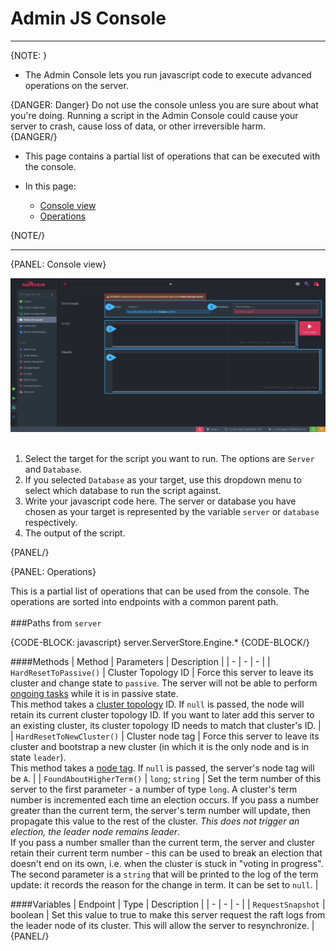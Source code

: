 ﻿# Admin JS Console

---

{NOTE: }

* The Admin Console lets you run javascript code to execute advanced operations on the server.  

{DANGER: Danger}
Do not use the console unless you are sure about what you're doing. Running a script in the Admin Console could cause your server to crash, cause loss of 
data, or other irreversible harm.  
{DANGER/}

* This page contains a partial list of operations that can be executed with the console.  

* In this page:
    * [Console view](../../../studio/server/debug/admin-js-console#console-view)
    * [Operations](../../../studio/server/debug/admin-js-console#operations)

{NOTE/}

---

{PANEL: Console view}

![](images/AdminJSConsole.png)  
<br/>
1. Select the target for the script you want to run. The options are `Server` and `Database`.  
2. If you selected `Database` as your target, use this dropdown menu to select which database to run the script against.  
3. Write your javascript code here. The server or database you have chosen as your target is represented by the variable `server` or `database` 
respectively.  
4. The output of the script.  

{PANEL/}

{PANEL: Operations}

This is a partial list of operations that can be used from the console. The operations are sorted into endpoints with a common parent path.  
<br/>
###Paths from `server`  

{CODE-BLOCK: javascript}
server.ServerStore.Engine.*
{CODE-BLOCK/}

####Methods
| Method | Parameters | Description |
| - | - | - |
| `HardResetToPassive()` | Cluster Topology ID | Force this server to leave its cluster and change state to `passive`. The server will not be able to perform [ongoing tasks](../../database/tasks/ongoing-tasks/general-info) while it is in passive state. <br/>This method takes a [cluster topology](../../../server/clustering/rachis/cluster-topology) ID. If `null` is passed, the node will retain its current cluster topology ID. If you want to later add this server to an existing cluster, its cluster topology ID needs to match that cluster's ID. |
| `HardResetToNewCluster()` | Cluster node tag | Force this server to leave its cluster and bootstrap a new cluster (in which it is the only node and is in state `leader`). <br/>This method takes a [node tag](../../../glossary/node-tag). If `null` is passed, the server's node tag will be `A`. |
| `FoundAboutHigherTerm()` | `long`; `string` | Set the term number of this server to the first parameter - a number of type `long`. A cluster's term number is incremented each time an election occurs. If you pass a number greater than the current term, the server's term number will update, then propagate this value to the rest of the cluster. _*This does not trigger an election, the leader node remains leader*_. <br/>If you pass a number smaller than the current term, the server and cluster retain their current term number - this can be used to break an election that doesn't end on its own, i.e. when the cluster is stuck in "voting in progress". <br/>The second parameter is a `string` that will be printed to the log of the term update: it records the reason for the change in term. It can be set to `null`. |

####Variables
| Endpoint | Type | Description |
| - | - | - |
| `RequestSnapshot` | boolean | Set this value to true to make this server request the raft logs from the leader node of its cluster. This will allow the server to resynchronize. |
{PANEL/}
